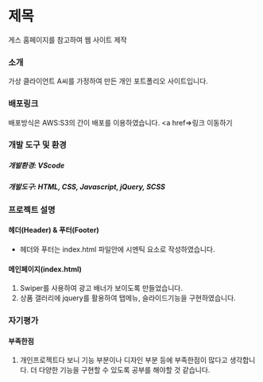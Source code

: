 # 제목

게스 홈페이지를 참고하여 웹 사이트 제작

### 소개

가상 클라이언트 A씨를 가정하여 만든 개인 포트폴리오 사이트입니다.

### 배포링크

배포방식은 AWS:S3의 간이 배포를 이용하였습니다.
<a href=>링크 이동하기</a>

### 개발 도구 및 환경

##### 개발환경: VScode

##### 개발도구: HTML, CSS, Javascript, jQuery, SCSS

### 프로젝트 설명

#### 헤더(Header) & 푸터(Footer)

- 헤더와 푸터는 index.html 파일안에 시멘틱 요소로 작성하였습니다.

#### 메인페이지(index.html)

1. Swiper를 사용하여 광고 배너가 보이도록 만들었습니다.
2. 상품 갤러리에 jquery를 활용하여 탭메뉴, 슬라이드기능을 구현하였습니다.

### 자기평가

#### 부족한점

1. 개인프로젝트다 보니 기능 부분이나 디자인 부분 등에 부족한점이 많다고 생각합니다. 더 다양한 기능을 구현할 수 있도록 공부를 해야할 것 같습니다.